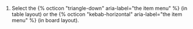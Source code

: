 1.  Select the {% octicon "triangle-down" aria-label="the item menu" %} (in table layout) or the {% octicon "kebab-horizontal" aria-label="the item menu" %} (in board layout).
